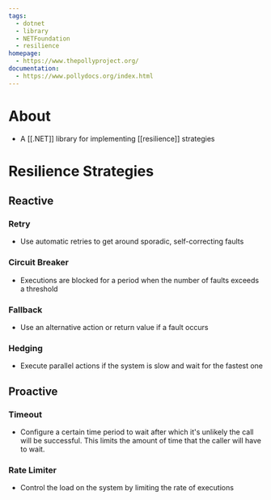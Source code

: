 ```yaml
---
tags:
  - dotnet
  - library
  - NETFoundation
  - resilience
homepage:
  - https://www.thepollyproject.org/
documentation:
  - https://www.pollydocs.org/index.html
---
```

# About
- A [[.NET]] library for implementing [[resilience]] strategies

# Resilience Strategies
## Reactive

### Retry
- Use automatic retries to get around sporadic, self-correcting faults
### Circuit Breaker
- Executions are blocked for a period when the number of faults exceeds a threshold
### Fallback
- Use an alternative action or return value if a fault occurs
### Hedging
- Execute parallel actions if the system is slow and wait for the fastest one
## Proactive
### Timeout
- Configure a certain time period to wait after which it's unlikely the call will be successful. This limits the amount of time that the caller will have to wait.
### Rate Limiter
- Control the load on the system by limiting the rate of executions

